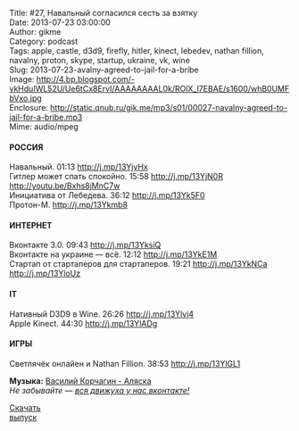 Title: #27, Навальный согласился сесть за взятку  
Date: 2013-07-23 03:00:00  
Author: gikme  
Category: podcast  
Tags: apple, castle, d3d9, firefly, hitler, kinect, lebedev, nathan fillion, navalny, proton, skype, startup, ukraine, vk, wine  
Slug: 2013-07-23-avalny-agreed-to-jail-for-a-bribe  
Image: http://4.bp.blogspot.com/-vkHduIWL52U/Ue6tCx8ErvI/AAAAAAAAL0k/ROlX_l7EBAE/s1600/whB0UMFbVxo.jpg  
Enclosure: http://static.qnub.ru/gik.me/mp3/s01/00027-navalny-agreed-to-jail-for-a-bribe.mp3  
Mime: audio/mpeg

#### РОССИЯ

Навальный. 01:13 <http://j.mp/13YjvHx>  
Гитлер может спать спокойно. 15:58 <http://j.mp/13YjN0R>  
<http://youtu.be/Bxhs8jMnC7w>  
Инициатива от Лебедева. 36:12 <http://j.mp/13Yk5F0>  
Протон-М. <http://j.mp/13Ykmb8>

#### ИНТЕРНЕТ

Вконтакте 3.0. 09:43 <http://j.mp/13YksiQ>  
Вконтакте на украине — всё. 12:12 <http://j.mp/13YkE1M>  
Стартап от стартаперов для стартаперов. 19:21 <http://j.mp/13YkNCa>  
<http://j.mp/13YloUz>

#### IT

Нативный D3D9 в Wine. 26:26 <http://j.mp/13Ylvj4>  
Apple Kinect. 44:30 <http://j.mp/13YlADg>

#### ИГРЫ

Светлячёк онлайен и Nathan Fillion. 38:53 <http://j.mp/13YlGL1> 

**Музыка:** [Василий Корчагин - Аляска](http://vk.com/bacc3)  
*Не забывайте — [вся движуха у нас вконтакте!](http://vk.com/gikme)*

[Скачать  
выпуск](http://static.qnub.ru/gik.me/mp3/s01/00027-navalny-agreed-to-jail-for-a-bribe.mp3)

